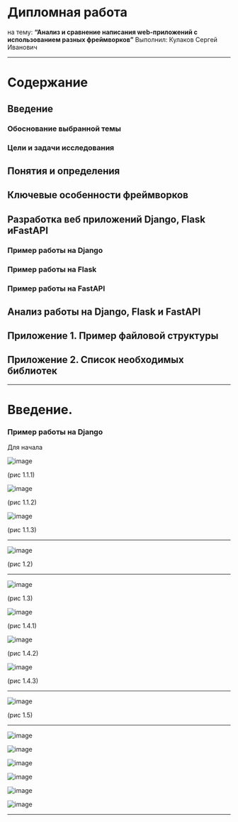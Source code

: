 # Дипломная работа 
на тему: 
**“Анализ и сравнение написания web-приложений с использованием разных фреймворков”** 
Выполнил: Кулаков Сергей Иванович

----

# **Содержание** 
## Введение
### Обоснование выбранной темы
### Цели и задачи исследования
## Понятия и определения
## Ключевые особенности фреймворков
## Разработка веб приложений Django, Flask иFastAPI 
### Пример работы на Django
### Пример работы на Flask
### Пример работы на FastAPI
## Анализ работы на Django, Flask и FastAPI
## Приложение 1. Пример файловой структуры
## Приложение 2. Список необходимых библиотек

----

# **Введение.**

### **Пример работы на Django**
Для начала 

![image](https://github.com/user-attachments/assets/73988a24-6528-4988-9168-fdb37acea83d)

(рис 1.1.1)

![image](https://github.com/user-attachments/assets/f02d0b61-7f31-41e8-a2a6-436d5c51cf7a)

(рис 1.1.2)

![image](https://github.com/user-attachments/assets/03b2e68b-5746-4445-987b-22f1b60659e3)

(рис 1.1.3)

----

![image](https://github.com/user-attachments/assets/b76142df-55f6-42b7-b6ae-8490b212ca14)

(рис 1.2)

----

![image](https://github.com/user-attachments/assets/f2498644-bf71-4af8-8528-879f6e2539e1)

(рис 1.3)

![image](https://github.com/user-attachments/assets/7e64801f-e356-44a2-9bf6-7cdf6fe32c79)

(рис 1.4.1)

![image](https://github.com/user-attachments/assets/636a75ef-efcd-484d-b5ff-9c538cd2f963)

(рис 1.4.2)

![image](https://github.com/user-attachments/assets/118725a5-78a2-4e7b-ba04-5f3b4078e256)

(рис 1.4.3)

----

![image](https://github.com/user-attachments/assets/167cef3c-9580-45e0-acdb-d312c982ede1)

(рис 1.5)

----

![image](https://github.com/user-attachments/assets/2ef58bae-a15d-4b81-9e20-b44463015240)

![image](https://github.com/user-attachments/assets/6157c3bf-cef4-48a0-8c7c-ba2a8cf87d02)

![image](https://github.com/user-attachments/assets/3e9fe3a3-cd4d-4261-91fc-f5759a5cc879)

![image](https://github.com/user-attachments/assets/91786cb9-5a6c-4f9a-b750-92758dcc1604)

![image](https://github.com/user-attachments/assets/66caeb1e-4df3-49ce-ab60-a2d5b2506224)

![image](https://github.com/user-attachments/assets/9cb99d78-b359-4a41-8f81-c1c961b435a7)

----





